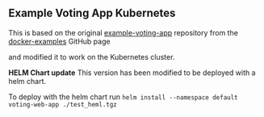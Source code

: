 ## Example Voting App Kubernetes

This is based on the original [example-voting-app](https://github.com/dockersamples/example-voting-app) repository from the [docker-examples](https://github.com/dockersamples) GitHub page

and modified it to work on the Kubernetes cluster.

**HELM Chart update**
This version has been modified to be deployed with a helm chart. 

To deploy with the helm chart run `helm install --namespace default voting-web-app ./test_heml.tgz `
